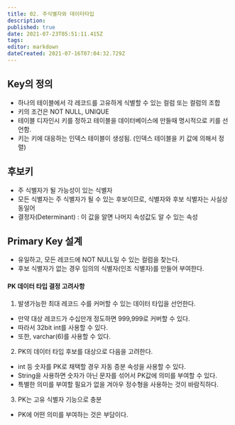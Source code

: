 ```yaml
---
title: 02. 주식별자와 데이터타입
description: 
published: true
date: 2021-07-23T05:51:11.415Z
tags: 
editor: markdown
dateCreated: 2021-07-16T07:04:32.729Z
---
```


## Key의 정의	
- 하나의 테이블에서 각 레코드를 고유하게 식별할 수 있는 컬럼 또는 컬럼의 조합
- 키의 조건은 NOT NULL, UNIQUE
- 테이블 디자인시 키를 정하고 테이블을 데이터베이스에 만들때 명시적으로 키를 선언함.
- 키는 키에 대응하는 인덱스 테이블이 생성됨.
(인덱스 테이블을 키 값에 의해서 정렬)

## 후보키
- 주 식별자가 될 가능성이 있는 식별자
- 모든 식별자는 주 식별자가 될 수 있는 후보이므로, 식별자와 후보 식별자는 사실상 동일어
- 결정자(Determinant) : 이 값을 알면 나머지 속성값도 알 수 있는 속성

## Primary Key 설계
- 유일하고, 모든 레코드에 NOT NULL일 수 있는 컬럼을 찾는다.
- 후보 식별자가 없는 경우 임의의 식별자(인조 식별자)를 만들어 부여한다.
#### PK 데이터 타입 결정 고려사항
1. 발생가능한 최대 레코드 수를 커머할 수 있는 데이터 타입을 선언한다.
- 만약 대상 레코드가 수십만개 정도하면 999,999로 커버할 수 있다.
- 따라서 32bit int를 사용할 수 있다.
- 또한, varchar(6)를 사용할 수 있다.

2. PK의 데이터 타입 후보를 대상으로 다음을 고려한다.
- int 등 숫자를 PK로 채택할 경우 자동 증분 속성을 사용할 수 있다.
- String을 사용하면 숫자가 아닌 문자를 섞어서 PK값에 의미를 부여할 수 있다.
- 특별한 의미를 부여할 필요가 없을 겨아우 정수형을 사용하는 것이 바람직하다.

3. PK는 고유 식별자 기능으로 충분
- PK에 어떤 의미를 부여하는 것은 부담이다.
